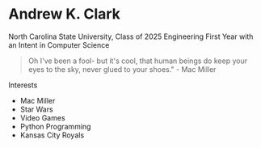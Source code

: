 # Andrew K. Clark

North Carolina State University, Class of 2025
Engineering First Year with an Intent in Computer Science

> Oh I've been a fool- but it's cool, that human beings do
> keep your eyes to the sky, never glued to your shoes." - Mac Miller

Interests
* Mac Miller
* Star Wars
* Video Games
* Python Programming
* Kansas City Royals
